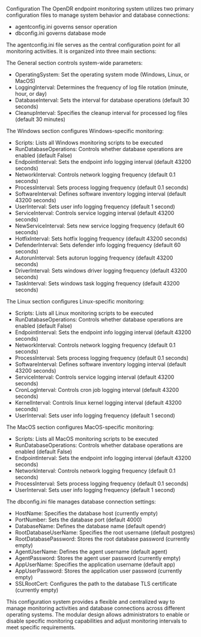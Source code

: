 Configuration 
The OpenDR endpoint monitoring system utilizes two primary configuration files to manage system behavior and database connections: 

- agentconfig.ini governs sensor operation
- dbconfig.ini governs database mode

The agentconfig.ini file serves as the central configuration point for all monitoring activities. It is organized into three main sections:

The General section controls system-wide parameters:
- OperatingSystem: Set the operating system mode (Windows, Linux, or MacOS)
- LoggingInterval: Determines the frequency of log file rotation (minute, hour, or day)
- DatabaseInterval: Sets the interval for database operations (default 30 seconds)
- CleanupInterval: Specifies the cleanup interval for processed log files (default 30 minutes)

The Windows section configures Windows-specific monitoring:
- Scripts: Lists all Windows monitoring scripts to be executed
- RunDatabaseOperations: Controls whether database operations are enabled (default False)
- EndpointInterval: Sets the endpoint info logging interval (default 43200 seconds)
- NetworkInterval: Controls network logging frequency (default 0.1 seconds)
- ProcessInterval: Sets process logging frequency (default 0.1 seconds)
- SoftwareInterval: Defines software inventory logging interval (default 43200 seconds)
- UserInterval: Sets user info logging frequency (default 1 second)
- ServiceInterval: Controls service logging interval (default 43200 seconds)
- NewServiceInterval: Sets new service logging frequency (default 60 seconds)
- HotfixInterval: Sets hotfix logging frequency (default 43200 seconds)
- DefenderInterval: Sets defender info logging frequency (default 60 seconds)
- AutorunInterval: Sets autorun logging frequency (default 43200 seconds)
- DriverInterval: Sets windows driver logging frequency (default 43200 seconds)
- TaskInterval: Sets windows task logging frequency (default 43200 seconds)

The Linux section configures Linux-specific monitoring:
- Scripts: Lists all Linux monitoring scripts to be executed
- RunDatabaseOperations: Controls whether database operations are enabled (default False)
- EndpointInterval: Sets the endpoint info logging interval (default 43200 seconds)
- NetworkInterval: Controls network logging frequency (default 0.1 seconds)
- ProcessInterval: Sets process logging frequency (default 0.1 seconds)
- SoftwareInterval: Defines software inventory logging interval (default 43200 seconds)
- ServiceInterval: Controls service logging interval (default 43200 seconds)
- CronLogInterval: Controls cron job logging interval (default 43200 seconds)
- KernelInterval: Controls linux kernel logging interval (default 43200 seconds)
- UserInterval: Sets user info logging frequency (default 1 second)

The MacOS section configures MacOS-specific monitoring:
- Scripts: Lists all MacOS monitoring scripts to be executed
- RunDatabaseOperations: Controls whether database operations are enabled (default False)
- EndpointInterval: Sets the endpoint info logging interval (default 43200 seconds)
- NetworkInterval: Controls network logging frequency (default 0.1 seconds)
- ProcessInterval: Sets process logging frequency (default 0.1 seconds)
- UserInterval: Sets user info logging frequency (default 1 second)

The dbconfig.ini file manages database connection settings:

- HostName: Specifies the database host (currently empty)
- PortNumber: Sets the database port (default 4000)
- DatabaseName: Defines the database name (default opendr)
- RootDatabaseUserName: Specifies the root username (default postgres)
- RootDatabasePassword: Stores the root database password (currently empty)
- AgentUserName: Defines the agent username (default agent)
- AgentPassword: Stores the agent user password (currently empty)
- AppUserName: Specifies the application username (default app)
- AppUserPassword: Stores the application user password (currently empty)
- SSLRootCert: Configures the path to the database TLS certificate (currently empty)

This configuration system provides a flexible and centralized way to manage monitoring activities and database connections across different operating systems. The modular design allows administrators to enable or disable specific monitoring capabilities and adjust monitoring intervals to meet specific requirements.
